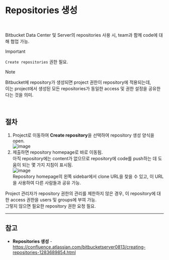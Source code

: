 # Repositories 생성

<br>

Bitbucket Data Center 및 Server의 repositories 사용 시, team과 함께 code에 대해 협업 가능.

> [!IMPORTANT]  
> `Create repositories` 권한 필요.  

> [!NOTE]  
> Bitbucket에 repository가 생성되면 project 권한이 repository에 적용되는데,  
> 이는 project에서 생성된 모든 repositories가 동일한 access 및 권한 설정을 공유한다는 것을 의미.

<br>

## 절차
1. Project로 이동하여 **Create repository**을 선택하여 repository 생성 양식을 open.  
  ![image](https://confluence.atlassian.com/bitbucketserver/files/776639815/779174538/1/1442749929350/BitbucketServer40_CreateRepository.png)
2. 제출하면 repository homepage로 바로 이동됨.  
  아직 repository에는 content가 없으므로 repository에 code를 push하는 데 도움이 되는 몇 가지 지침이 표시됨.  
  ![image](https://confluence.atlassian.com/bitbucketserver/files/776639815/945539399/1/1518492556422/creating+repositories.png)  
  Repository homepage의 왼쪽 sidebar에서 clone URL을 찾을 수 있고, 이 URL을 사용하여 다른 사람들과 공유 가능.

Project 관리자가 repository 권한의 관리를 제한하지 않은 경우, 이 repository에 대한 access 권한을 users 및 groups에 부여 가능.  
그렇지 않으면 필요한 repository 권한 요청 필요.

<hr>

## 참고
- **Repositories 생성** - https://confluence.atlassian.com/bitbucketserver0813/creating-repositories-1283689854.html
